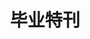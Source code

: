 ---
title: 毕业特刊
layout: redirect
ref: https://drive.google.com/drive/folders/1Q7gkdbjw4635WgZLtBjvVYZMNZ1jWdkE?usp=sharing
---
